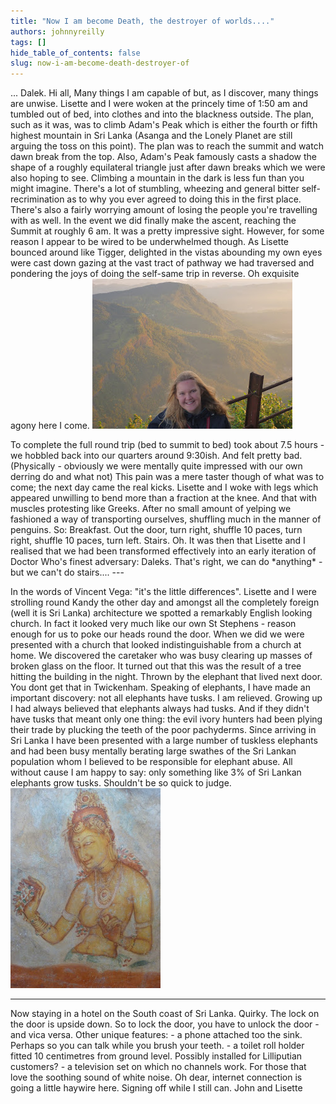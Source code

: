 ```yaml
---
title: "Now I am become Death, the destroyer of worlds...."
authors: johnnyreilly
tags: []
hide_table_of_contents: false
slug: now-i-am-become-death-destroyer-of
---
```

... Dalek. Hi all, Many things I am capable of but, as I discover, many things are unwise. Lisette and I were woken at the princely time of 1:50 am and tumbled out of bed, into clothes and into the blackness outside. The plan, such as it was, was to climb Adam's Peak which is either the fourth or fifth highest mountain in Sri Lanka (Asanga and the Lonely Planet are still arguing the toss on this point). The plan was to reach the summit and watch dawn break from the top. Also, Adam's Peak famously casts a shadow the shape of a roughly equilateral triangle just after dawn breaks which we were also hoping to see. Climbing a mountain in the dark is less fun than you might imagine. There's a lot of stumbling, wheezing and general bitter self-recrimination as to why you ever agreed to doing this in the first place. There's also a fairly worrying amount of losing the people you're travelling with as well. In the event we did finally make the ascent, reaching the Summit at roughly 6 am. It was a pretty impressive sight. However, for some reason I appear to be wired to be underwhelmed though. As Lisette bounced around like Tigger, delighted in the vistas abounding my own eyes were cast down gazing at the vast tract of pathway we had traversed and pondering the joys of doing the self-same trip in reverse. Oh exquisite agony here I come. ![](P1010067.JPG)

To complete the full round trip (bed to summit to bed) took about 7.5 hours - we hobbled back into our quarters around 9:30ish. And felt pretty bad. (Physically - obviously we were mentally quite impressed with our own derring do and what not) This pain was a mere taster though of what was to come; the next day came the real kicks. Lisette and I woke with legs which appeared unwilling to bend more than a fraction at the knee. And that with muscles protesting like Greeks. After no small amount of yelping we fashioned a way of transporting ourselves, shuffling much in the manner of penguins. So: Breakfast. Out the door, turn right, shuffle 10 paces, turn right, shuffle 10 paces, turn left. Stairs. Oh. It was then that Lisette and I realised that we had been transformed effectively into an early iteration of Doctor Who's finest adversary: Daleks. That's right, we can do \*anything\* - but we can't do stairs.... ---

In the words of Vincent Vega: "it's the little differences". Lisette and I were strolling round Kandy the other day and amongst all the completely foreign (well it is Sri Lanka) architecture we spotted a remarkably English looking church. In fact it looked very much like our own St Stephens - reason enough for us to poke our heads round the door. When we did we were presented with a church that looked indistinguishable from a church at home. We discovered the caretaker who was busy clearing up masses of broken glass on the floor. It turned out that this was the result of a tree hitting the building in the night. Thrown by the elephant that lived next door. You dont get that in Twickenham. Speaking of elephants, I have made an important discovery: not all elephants have tusks. I am relieved. Growing up I had always believed that elephants always had tusks. And if they didn't have tusks that meant only one thing: the evil ivory hunters had been plying their trade by plucking the teeth of the poor pachyderms. Since arriving in Sri Lanka I have been presented with a large number of tuskless elephants and had been busy mentally berating large swathes of the Sri Lankan population whom I believed to be responsible for elephant abuse. All without cause I am happy to say: only something like 3% of Sri Lankan elephants grow tusks. Shouldn't be so quick to judge. ![](P1000664.JPG)

---

Now staying in a hotel on the South coast of Sri Lanka. Quirky. The lock on the door is upside down. So to lock the door, you have to unlock the door - and vica versa. Other unique features: - a phone attached too the sink. Perhaps so you can talk while you brush your teeth. - a toilet roll holder fitted 10 centimetres from ground level. Possibly installed for Lilliputian customers? - a television set on which no channels work. For those that love the soothing sound of white noise. Oh dear, internet connection is going a little haywire here. Signing off while I still can. John and Lisette

